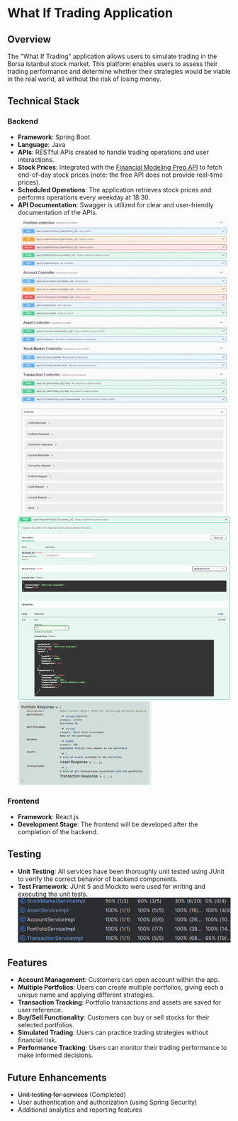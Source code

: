 # What If Trading Application

## Overview
The "What If Trading" application allows users to simulate trading in the Borsa Istanbul stock market. This platform enables users to assess their trading performance and determine whether their strategies would be viable in the real world, all without the risk of losing money.

## Technical Stack

### Backend
- **Framework**: Spring Boot
- **Language**: Java
- **APIs**: RESTful APIs created to handle trading operations and user interactions.
- **Stock Prices**: Integrated with the [Financial Modeling Prep API](https://site.financialmodelingprep.com/) to fetch end-of-day stock prices (note: the free API does not provide real-time prices).
- **Scheduled Operations**: The application retrieves stock prices and performs operations every weekday at 18:30.
- **API Documentation**: Swagger is utilized for clear and user-friendly documentation of the APIs.
![img_1.png](swagger1.png)
![img_2.png](swagger2.png)
![img_3.png](swagger3.png)

### Frontend
- **Framework**: React.js
- **Development Stage**: The frontend will be developed after the completion of the backend.

## Testing
- **Unit Testing**: All services have been thoroughly unit tested using JUnit to verify the correct behavior of backend components.
- **Test Framework**: JUnit 5 and Mockito were used for writing and executing the unit tests.
![img.png](unitTest.png)


## Features
- **Account Management**: Customers can open account within the app.
- **Multiple Portfolios**: Users can create multiple portfolios, giving each a unique name and applying different strategies.
- **Transaction Tracking**: Portfolio transactions and assets are saved for user reference.
- **Buy/Sell Functionality**: Customers can buy or sell stocks for their selected portfolios.
- **Simulated Trading**: Users can practice trading strategies without financial risk.
- **Performance Tracking**: Users can monitor their trading performance to make informed decisions.

## Future Enhancements
- ~~Unit testing for services~~ (Completed)
- User authentication and authorization (using Spring Security)
- Additional analytics and reporting features